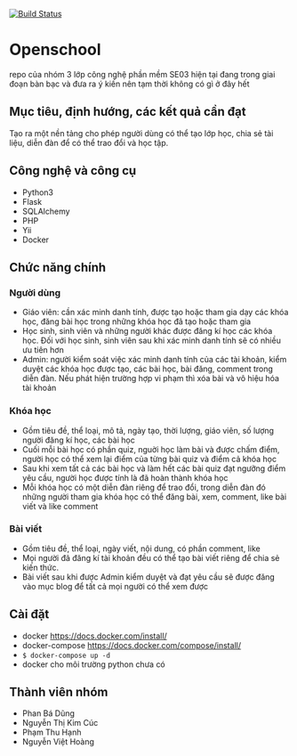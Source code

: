 [![Build Status](https://travis-ci.com/badungphan99/SE03-Group03.svg?branch=master)](https://travis-ci.com/badungphan99/SE03-Group03)
# Openschool

repo của nhóm 3 lớp công nghệ phần mềm SE03 hiện tại đang trong giai đoạn bàn bạc và đưa ra ý kiến nên tạm thời không có gì ở đây hết

## Mục tiêu, định hướng, các kết quả cần đạt

Tạo ra một nền tảng cho phép người dùng có thể tạo lớp học, chia sẻ tài liệu, diễn đàn để có thể trao đổi và học tập. 
  
## Công nghệ và công cụ

- Python3
- Flask
- SQLAlchemy
- PHP
- Yii
- Docker

## Chức năng chính

### Người dùng

- Giáo viên: cần xác minh danh tính, được tạo hoặc tham gia dạy các khóa học, đăng bài học trong những khóa học đã tạo hoặc tham gia
- Học sinh, sinh viên và những người khác được đăng kí học các khóa học. Đối với học sinh, sinh viên sau khi xác minh danh tính sẽ có nhiều ưu tiên hơn
- Admin: người kiểm soát việc xác minh danh tính của các tài khoản, kiểm duyệt các khóa học được tạo, các bài học, bài đăng, comment trong diễn đàn. Nếu phát hiện trường hợp vi phạm thì xóa bài và vô hiệu hóa tài khoản

### Khóa học

- Gồm tiêu đề, thể loại, mô tả, ngày tạo, thời lượng, giáo viên, số lượng người đăng kí học, các bài học
- Cuối mỗi bài học có phần quiz, nguời học làm bài và được chấm điểm, người học có thể xem lại điểm của từng bài quiz và điểm cả khóa học
- Sau khi xem tất cả các bài học và làm hết các bài quiz đạt ngưỡng điểm yêu cầu, người học được tính là đã hoàn thành khóa học
- Mỗi khóa học có một diễn đàn riêng để trao đổi, trong diễn đàn đó những người tham gia khóa học có thể đăng bài, xem, comment, like bài viết và like comment

### Bài viết

- Gồm tiêu đề, thể loại, ngày viết, nội dung, có phần comment, like
- Mọi người đã đăng kí tài khoản đều có thể tạo bài viết riêng để chia sẻ kiến thức.
- Bài viết sau khi được Admin kiểm duyệt và đạt yêu cầu sẽ được đăng vào mục blog để tất cả mọi người có thể xem được

## Cài đặt

- docker https://docs.docker.com/install/
- docker-compose https://docs.docker.com/compose/install/
- `$ docker-compose up -d`
- docker cho môi trường python chưa có

## Thành viên nhóm

- Phan Bá Dũng
- Nguyễn Thị Kim Cúc
- Phạm Thu Hạnh
- Nguyễn Việt Hoàng 
   
